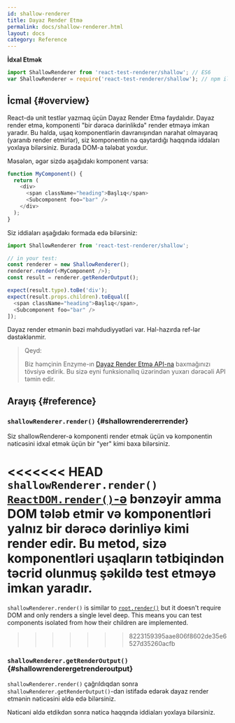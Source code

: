 ```yaml
---
id: shallow-renderer
title: Dayaz Render Etmə
permalink: docs/shallow-renderer.html
layout: docs
category: Reference
---
```


**İdxal Etmək**

```javascript
import ShallowRenderer from 'react-test-renderer/shallow'; // ES6
var ShallowRenderer = require('react-test-renderer/shallow'); // npm ilə ES5
```

## İcmal {#overview}

React-də unit testlər yazmaq üçün Dayaz Render Etmə faydalıdır. Dayaz render etmə, komponenti "bir dərəcə dərinlikdə" render etməyə imkan yaradır. Bu halda, uşaq komponentlərin davranışından narahat olmayaraq (yaranıb render etmirlər), siz komponentin nə qaytardığı haqqında iddaları yoxlaya bilərsiniz. Burada DOM-a tələbat yoxdur.

Məsələn, əgər sizdə aşağıdakı komponent varsa:

```javascript
function MyComponent() {
  return (
    <div>
      <span className="heading">Başlıq</span>
      <Subcomponent foo="bar" />
    </div>
  );
}
```

Siz iddiaları aşağıdakı formada edə bilərsiniz:

```javascript
import ShallowRenderer from 'react-test-renderer/shallow';

// in your test:
const renderer = new ShallowRenderer();
renderer.render(<MyComponent />);
const result = renderer.getRenderOutput();

expect(result.type).toBe('div');
expect(result.props.children).toEqual([
  <span className="heading">Başlıq</span>,
  <Subcomponent foo="bar" />
]);
```

Dayaz render etmənin bəzi məhdudiyyətləri var. Hal-hazırda ref-lər dəstəklənmir.

> Qeyd:
>
> Biz həmçinin Enzyme-ın [Dayaz Render Etmə API-na](https://airbnb.io/enzyme/docs/api/shallow.html) baxmağınızı tövsiyə edirik. Bu sizə eyni funksionallıq üzərindən  yuxarı dərəcəli API təmin edir.

## Arayış {#reference}

### `shallowRenderer.render()` {#shallowrendererrender}

Siz shallowRenderer-ə komponenti render etmək üçün və komponentin nəticəsini idxal etmək üçün bir "yer" kimi baxa bilərsiniz.

<<<<<<< HEAD
`shallowRenderer.render()` [`ReactDOM.render()`-ə](/docs/react-dom.html#render) bənzəyir amma DOM tələb etmir və komponentləri yalnız bir dərəcə dərinliyə kimi render edir. Bu metod, sizə komponentləri uşaqların tətbiqindən təcrid olunmuş şəkildə test etməyə imkan yaradır.
=======
`shallowRenderer.render()` is similar to [`root.render()`](/docs/react-dom-client.html#createroot) but it doesn't require DOM and only renders a single level deep. This means you can test components isolated from how their children are implemented.
>>>>>>> 8223159395aae806f8602de35e6527d35260acfb

### `shallowRenderer.getRenderOutput()` {#shallowrenderergetrenderoutput}

`shallowRenderer.render()` çağrıldıqdan sonra `shallowRenderer.getRenderOutput()`-dan istifadə edərək dayaz render etmənin nəticəsini əldə edə bilərsiniz.

Nəticəni əldə etdikdən sonra nəticə haqqında iddiaları yoxlaya bilərsiniz.
